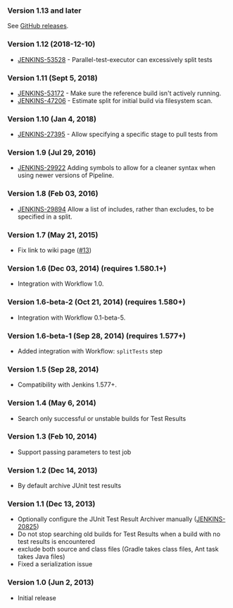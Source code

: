 ### Version 1.13 and later

See [GitHub releases](https://github.com/jenkinsci/parallel-test-executor-plugin/releases).

### Version 1.12 (2018-12-10)

-   [JENKINS-53528](https://issues.jenkins-ci.org/browse/JENKINS-53528) - Parallel-test-executor can excessively split tests

### Version 1.11 (Sept 5, 2018)

-   [JENKINS-53172](https://issues.jenkins-ci.org/browse/JENKINS-53172) - Make sure the reference build isn't actively running.
-   [JENKINS-47206](https://issues.jenkins-ci.org/browse/JENKINS-47206) - Estimate split for initial build via filesystem scan.

### Version 1.10 (Jan 4, 2018)

-   [JENKINS-27395](https://issues.jenkins-ci.org/browse/JENKINS-27395) - Allow specifying a specific stage to pull tests from

### Version 1.9 (Jul 29, 2016)

-   [JENKINS-29922](https://issues.jenkins-ci.org/browse/JENKINS-29922) Adding symbols to allow for a cleaner syntax when using newer versions of Pipeline.

### Version 1.8 (Feb 03, 2016)

-   [JENKINS-29894](https://issues.jenkins-ci.org/browse/JENKINS-29894) Allow a list of includes, rather than excludes, to be specified in a split.

### Version 1.7 (May 21, 2015)

-   Fix link to wiki page ([#13](https://github.com/jenkinsci/parallel-test-executor-plugin/pull/13))

### Version 1.6 (Dec 03, 2014) (requires 1.580.1+)

-   Integration with Workflow 1.0.

### Version 1.6-beta-2 (Oct 21, 2014) (requires 1.580+)

-   Integration with Workflow 0.1-beta-5.

### Version 1.6-beta-1 (Sep 28, 2014) (requires 1.577+)

-   Added integration with Workflow: `splitTests` step

### Version 1.5 (Sep 28, 2014)

-   Compatibility with Jenkins 1.577+.

### Version 1.4 (May 6, 2014)

-   Search only successful or unstable builds for Test Results

### Version 1.3 (Feb 10, 2014)

-   Support passing parameters to test job

### Version 1.2 (Dec 14, 2013)

-   By default archive JUnit test results

### Version 1.1 (Dec 13, 2013)

-   Optionally configure the JUnit Test Result Archiver manually ([JENKINS-20825](https://issues.jenkins-ci.org/browse/JENKINS-20825))
-   Do not stop searching old builds for Test Results when a build with no test results is encountered
-   exclude both source and class files (Gradle takes class files, Ant <junit> task takes Java files)
-   Fixed a serialization issue

### Version 1.0 (Jun 2, 2013)

-   Initial release
